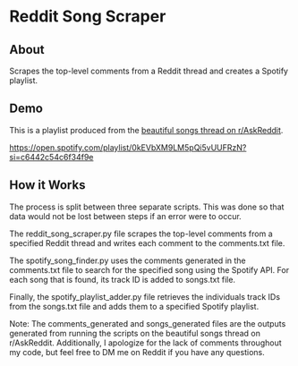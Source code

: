 # Reddit Song Scraper

## About
Scrapes the top-level comments from a Reddit thread and creates a Spotify playlist.

## Demo
This is a playlist produced from the [beautiful songs thread on r/AskReddit](https://www.reddit.com/r/AskReddit/comments/s9oaa6/what_is_the_most_beautiful_song_you_have_ever/).

https://open.spotify.com/playlist/0kEVbXM9LM5pQi5vUUFRzN?si=c6442c54c6f34f9e

## How it Works
The process is split between three separate scripts. This was done so that data would not be lost between steps if an error were to occur.

The reddit_song_scraper.py file scrapes the top-level comments from a specified Reddit thread and writes each comment to the comments.txt file.

The spotify_song_finder.py uses the comments generated in the comments.txt file to search for the specified song using the Spotify API. For each song that is found, its track ID is added to songs.txt file.

Finally, the spotify_playlist_adder.py file retrieves the individuals track IDs from the songs.txt file and adds them to a specified Spotify playlist.

Note: The comments_generated and songs_generated files are the outputs generated from running the scripts on the beautiful songs thread on r/AskReddit. Additionally, I apologize for the lack of comments throughout my code, but feel free to DM me on Reddit if you have any questions.
